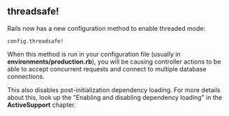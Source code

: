 ## threadsafe!

Rails now has a new configuration method to enable threaded mode:

	config.threadsafe!

When this method is run in your configuration file (usually in **environments/production.rb**), you will be causing controller actions to be able to accept concurrent requests and connect to multiple database connections.

This also disables post-initialization dependency loading. For more details about this, look up the "Enabling and disabling dependency loading" in the **ActiveSupport** chapter.